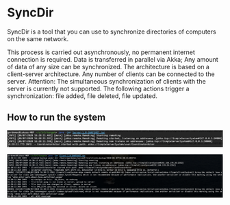 # SyncDir
SyncDir is a tool that you can use to synchronize directories of computers on the same network.

This process is carried out asynchronously, no permanent internet connection is required. Data is transferred in parallel via Akka; Any amount of data of any size can be synchronized.
The architecture is based on a client-server architecture. Any number of clients can be connected to the server. Attention: The simultaneous synchronization of clients with the server is currently not supported.
The following actions trigger a synchronization: file added, file deleted, file updated.

## How to run the system

![Screenshot](server-start.png)

![Screenshot](client-start.png)

